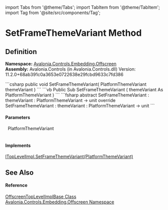 import Tabs from '@theme/Tabs'; 
import TabItem from '@theme/TabItem'; 
import Tag from '@site/src/components/Tag'; 

# SetFrameThemeVariant Method




## Definition
**Namespace:** <a href="N_Avalonia_Controls_Embedding_Offscreen">Avalonia.Controls.Embedding.Offscreen</a>  
**Assembly:** Avalonia.Controls (in Avalonia.Controls.dll) Version: 11.2.0+68ab391c0a3653e0722638e29fcbd9633c7fd386

<Tabs groupId="api-code-preview">
<TabItem value="csharp" label="C#">
```csharp
public void SetFrameThemeVariant(
	PlatformThemeVariant themeVariant
)
```
</TabItem>
<TabItem value="vb" label="VB">
```vb
Public Sub SetFrameThemeVariant ( 
	themeVariant As PlatformThemeVariant
)
```
</TabItem>
<TabItem value="fsharp" label="F#">
```fsharp
abstract SetFrameThemeVariant : 
        themeVariant : PlatformThemeVariant -> unit 
override SetFrameThemeVariant : 
        themeVariant : PlatformThemeVariant -> unit 
```
</TabItem>
</Tabs>



#### Parameters
<dl><dt>  PlatformThemeVariant</dt><dd> </dd></dl>

#### Implements
<a href="M_Avalonia_Platform_ITopLevelImpl_SetFrameThemeVariant">ITopLevelImpl.SetFrameThemeVariant(PlatformThemeVariant)</a>  


## See Also


#### Reference
<a href="T_Avalonia_Controls_Embedding_Offscreen_OffscreenTopLevelImplBase">OffscreenTopLevelImplBase Class</a>  
<a href="N_Avalonia_Controls_Embedding_Offscreen">Avalonia.Controls.Embedding.Offscreen Namespace</a>  
